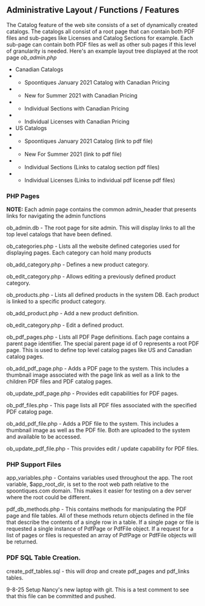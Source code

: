 ## Administrative Layout / Functions / Features
The Catalog feature of the web site consists of a set of dynamically
created catalogs.  The catalogs all consist of a root page that can contain
both PDF files and sub-pages like Licenses and Catalog Sections for example.  Each sub-page can contain both PDF files as well as other sub
pages if this level of granularity is needed.  Here's an example layout
tree displayed at the root page *ob_admin.php*

- Canadian Catalogs
- - Spoontiques January 2021 Catalog with Canadian Pricing
- - New for Summer 2021 with Canadian Pricing
- - Individual Sections with Canadian Pricing
- - Individual Licenses with Canadian Pricing
- US Catalogs
- - Spoontiques January 2021 Catalog (link to pdf file)
- - New For Summer 2021 (link to pdf file)
- - Individual Sections (Links to catalog section pdf files)
- - Individual Licenses (Links to individual pdf license pdf files)

### PHP Pages
**NOTE:** Each admin page contains the common admin_header that presents links for navigating the admin functions

ob_admin.db - The root page for site admin.  This will display links to 
all the top level catalogs that have been defined.

ob_categories.php - Lists all the website defined categories used for displaying 
pages.  Each category can hold many products

ob_add_category.php - Defines a new product category.

ob_edit_category.php - Allows editing a previously defined product category.

ob_products.php - Lists all defined products in the system DB.  Each product is 
linked to a specific product category.

ob_add_product.php - Add a new product definition.

ob_edit_category.php - Edit a defined product.

ob_pdf_pages.php - Lists all PDF Page definitions.  Each page contains a parent
page identifier.  The special parent page id of 0 represents a root PDF page.
This is used to define top level catalog pages like US and Canadian catalog pages.

ob_add_pdf_page.php - Adds a PDF page to the system.  This includes a thumbnail image
associated with the page link as well as a link to the children PDF files and PDF catalog
pages.

ob_update_pdf_page.php - Provides edit capabilities for PDF pages.

ob_pdf_files.php - This page lists all PDF files associated with the specified PDF
catalog page.

ob_add_pdf_file.php - Adds a PDF file to the system.  This includes a thumbnail image
as well as the PDF file.  Both are uploaded to the system and available to be accessed.

ob_update_pdf_file.php - This provides edit / update capability for PDF files.

### PHP Support Files

app_variables.php - Contains variables used throughout the app.  The root variable, $app_root_dir, is set to the root web path relative to the 
spoontiques.com domain.  This makes it easier for testing on a dev server
where the root could be different.

pdf_db_methods.php - This contains methods for manipulating the PDF page
and file tables.  All of these methods return objects defined in the file
that describe the contents of a single row in a table.  If a single page or
file is requested a single instance of PdfPage or PdfFile object.  If a
request for a list of pages or files is requested an array of PdfPage or 
PdfFile objects will be returned.

### PDF SQL Table Creation.
create_pdf_tables.sql - this will drop and create pdf_pages and pdf_links
tables.

9-8-25
Setup Nancy's new laptop with git.  This is a test comment to see that this file can be committed and pushed.

